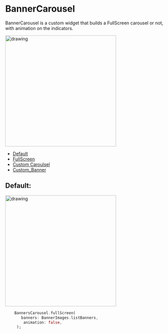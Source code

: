# BannerCarousel

BannerCarousel is a custom widget that builds a FullScreen carousel or not, with animation on the indicators.

<img src="screenshots/Casousel_Custom.gif" alt="drawing" width="350"/>

  - [Default](#Default)
  - [FullScreen](#FullScreen)
  - [Custom Caroulsel](#Custom-carousel)
  - [Custom_Banner](#Custom-carousel)


## Default:

<img src="screenshots/Default.gif" alt="drawing" width="350"/>

```dart
    BannersCarousel.fullScreen(
       banners: BannerImages.listBanners,
        animation: false,
     );
```
